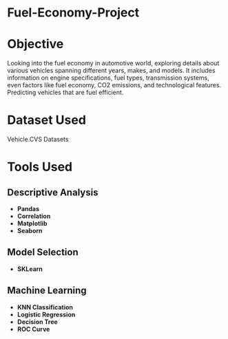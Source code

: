 # Fuel-Economy-Project

# Objective
Looking into the fuel economy in automotive world, exploring details about various vehicles spanning different years, makes, and models. It includes information on engine specifications, fuel types, transmission systems, even factors like fuel economy, CO2 emissions, and technological features. Predicting vehicles that are fuel efficient.

# Dataset Used
Vehicle.CVS Datasets

# Tools Used
## Descriptive Analysis
  - **Pandas**
  - **Correlation**
  - **Matplotlib**
  - **Seaborn**

## Model Selection
  - **SKLearn**

## Machine Learning
  - **KNN Classification**
  - **Logistic Regression**
  - **Decision Tree**
  - **ROC Curve**
